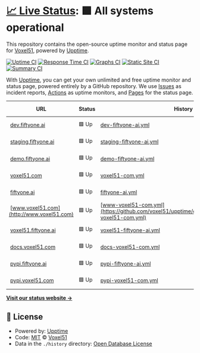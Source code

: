 # [📈 Live Status](https://upptime.voxel51.com): <!--live status--> **🟩 All systems operational**

This repository contains the open-source uptime monitor and status page for [Voxel51](https://voxel51.com), powered by [Upptime](https://github.com/upptime/upptime).

[![Uptime CI](https://github.com/voxel51/upptime/workflows/Uptime%20CI/badge.svg)](https://github.com/voxel51/upptime/actions?query=workflow%3A%22Uptime+CI%22)
[![Response Time CI](https://github.com/voxel51/upptime/workflows/Response%20Time%20CI/badge.svg)](https://github.com/voxel51/upptime/actions?query=workflow%3A%22Response+Time+CI%22)
[![Graphs CI](https://github.com/voxel51/upptime/workflows/Graphs%20CI/badge.svg)](https://github.com/voxel51/upptime/actions?query=workflow%3A%22Graphs+CI%22)
[![Static Site CI](https://github.com/voxel51/upptime/workflows/Static%20Site%20CI/badge.svg)](https://github.com/voxel51/upptime/actions?query=workflow%3A%22Static+Site+CI%22)
[![Summary CI](https://github.com/voxel51/upptime/workflows/Summary%20CI/badge.svg)](https://github.com/voxel51/upptime/actions?query=workflow%3A%22Summary+CI%22)

With [Upptime](https://upptime.js.org), you can get your own unlimited and free uptime monitor and status page, powered entirely by a GitHub repository. We use [Issues](https://github.com/voxel51/upptime/issues) as incident reports, [Actions](https://github.com/voxel51/upptime/actions) as uptime monitors, and [Pages](https://upptime.voxel51.com) for the status page.

<!--start: status pages-->
<!-- This summary is generated by Upptime (https://github.com/upptime/upptime) -->
<!-- Do not edit this manually, your changes will be overwritten -->
<!-- prettier-ignore -->
| URL | Status | History | Response Time | Uptime |
| --- | ------ | ------- | ------------- | ------ |
| <img alt="" src="https://icons.duckduckgo.com/ip3/dev.fiftyone.ai.ico" height="13"> [dev.fiftyone.ai](https://dev.fiftyone.ai/api/hello) | 🟩 Up | [dev-fiftyone-ai.yml](https://github.com/voxel51/upptime/commits/HEAD/history/dev-fiftyone-ai.yml) | <details><summary><img alt="Response time graph" src="./graphs/dev-fiftyone-ai/response-time-week.png" height="20"> 210ms</summary><br><a href="https://upptime.voxel51.com/history/dev-fiftyone-ai"><img alt="Response time 288" src="https://img.shields.io/endpoint?url=https%3A%2F%2Fraw.githubusercontent.com%2Fvoxel51%2Fupptime%2FHEAD%2Fapi%2Fdev-fiftyone-ai%2Fresponse-time.json"></a><br><a href="https://upptime.voxel51.com/history/dev-fiftyone-ai"><img alt="24-hour response time 200" src="https://img.shields.io/endpoint?url=https%3A%2F%2Fraw.githubusercontent.com%2Fvoxel51%2Fupptime%2FHEAD%2Fapi%2Fdev-fiftyone-ai%2Fresponse-time-day.json"></a><br><a href="https://upptime.voxel51.com/history/dev-fiftyone-ai"><img alt="7-day response time 210" src="https://img.shields.io/endpoint?url=https%3A%2F%2Fraw.githubusercontent.com%2Fvoxel51%2Fupptime%2FHEAD%2Fapi%2Fdev-fiftyone-ai%2Fresponse-time-week.json"></a><br><a href="https://upptime.voxel51.com/history/dev-fiftyone-ai"><img alt="30-day response time 337" src="https://img.shields.io/endpoint?url=https%3A%2F%2Fraw.githubusercontent.com%2Fvoxel51%2Fupptime%2FHEAD%2Fapi%2Fdev-fiftyone-ai%2Fresponse-time-month.json"></a><br><a href="https://upptime.voxel51.com/history/dev-fiftyone-ai"><img alt="1-year response time 288" src="https://img.shields.io/endpoint?url=https%3A%2F%2Fraw.githubusercontent.com%2Fvoxel51%2Fupptime%2FHEAD%2Fapi%2Fdev-fiftyone-ai%2Fresponse-time-year.json"></a></details> | <details><summary><a href="https://upptime.voxel51.com/history/dev-fiftyone-ai">100.00%</a></summary><a href="https://upptime.voxel51.com/history/dev-fiftyone-ai"><img alt="All-time uptime 99.99%" src="https://img.shields.io/endpoint?url=https%3A%2F%2Fraw.githubusercontent.com%2Fvoxel51%2Fupptime%2FHEAD%2Fapi%2Fdev-fiftyone-ai%2Fuptime.json"></a><br><a href="https://upptime.voxel51.com/history/dev-fiftyone-ai"><img alt="24-hour uptime 100.00%" src="https://img.shields.io/endpoint?url=https%3A%2F%2Fraw.githubusercontent.com%2Fvoxel51%2Fupptime%2FHEAD%2Fapi%2Fdev-fiftyone-ai%2Fuptime-day.json"></a><br><a href="https://upptime.voxel51.com/history/dev-fiftyone-ai"><img alt="7-day uptime 100.00%" src="https://img.shields.io/endpoint?url=https%3A%2F%2Fraw.githubusercontent.com%2Fvoxel51%2Fupptime%2FHEAD%2Fapi%2Fdev-fiftyone-ai%2Fuptime-week.json"></a><br><a href="https://upptime.voxel51.com/history/dev-fiftyone-ai"><img alt="30-day uptime 100.00%" src="https://img.shields.io/endpoint?url=https%3A%2F%2Fraw.githubusercontent.com%2Fvoxel51%2Fupptime%2FHEAD%2Fapi%2Fdev-fiftyone-ai%2Fuptime-month.json"></a><br><a href="https://upptime.voxel51.com/history/dev-fiftyone-ai"><img alt="1-year uptime 99.99%" src="https://img.shields.io/endpoint?url=https%3A%2F%2Fraw.githubusercontent.com%2Fvoxel51%2Fupptime%2FHEAD%2Fapi%2Fdev-fiftyone-ai%2Fuptime-year.json"></a></details>
| <img alt="" src="https://icons.duckduckgo.com/ip3/staging.fiftyone.ai.ico" height="13"> [staging.fiftyone.ai](https://staging.fiftyone.ai/api/hello) | 🟩 Up | [staging-fiftyone-ai.yml](https://github.com/voxel51/upptime/commits/HEAD/history/staging-fiftyone-ai.yml) | <details><summary><img alt="Response time graph" src="./graphs/staging-fiftyone-ai/response-time-week.png" height="20"> 160ms</summary><br><a href="https://upptime.voxel51.com/history/staging-fiftyone-ai"><img alt="Response time 241" src="https://img.shields.io/endpoint?url=https%3A%2F%2Fraw.githubusercontent.com%2Fvoxel51%2Fupptime%2FHEAD%2Fapi%2Fstaging-fiftyone-ai%2Fresponse-time.json"></a><br><a href="https://upptime.voxel51.com/history/staging-fiftyone-ai"><img alt="24-hour response time 167" src="https://img.shields.io/endpoint?url=https%3A%2F%2Fraw.githubusercontent.com%2Fvoxel51%2Fupptime%2FHEAD%2Fapi%2Fstaging-fiftyone-ai%2Fresponse-time-day.json"></a><br><a href="https://upptime.voxel51.com/history/staging-fiftyone-ai"><img alt="7-day response time 160" src="https://img.shields.io/endpoint?url=https%3A%2F%2Fraw.githubusercontent.com%2Fvoxel51%2Fupptime%2FHEAD%2Fapi%2Fstaging-fiftyone-ai%2Fresponse-time-week.json"></a><br><a href="https://upptime.voxel51.com/history/staging-fiftyone-ai"><img alt="30-day response time 166" src="https://img.shields.io/endpoint?url=https%3A%2F%2Fraw.githubusercontent.com%2Fvoxel51%2Fupptime%2FHEAD%2Fapi%2Fstaging-fiftyone-ai%2Fresponse-time-month.json"></a><br><a href="https://upptime.voxel51.com/history/staging-fiftyone-ai"><img alt="1-year response time 241" src="https://img.shields.io/endpoint?url=https%3A%2F%2Fraw.githubusercontent.com%2Fvoxel51%2Fupptime%2FHEAD%2Fapi%2Fstaging-fiftyone-ai%2Fresponse-time-year.json"></a></details> | <details><summary><a href="https://upptime.voxel51.com/history/staging-fiftyone-ai">100.00%</a></summary><a href="https://upptime.voxel51.com/history/staging-fiftyone-ai"><img alt="All-time uptime 98.33%" src="https://img.shields.io/endpoint?url=https%3A%2F%2Fraw.githubusercontent.com%2Fvoxel51%2Fupptime%2FHEAD%2Fapi%2Fstaging-fiftyone-ai%2Fuptime.json"></a><br><a href="https://upptime.voxel51.com/history/staging-fiftyone-ai"><img alt="24-hour uptime 100.00%" src="https://img.shields.io/endpoint?url=https%3A%2F%2Fraw.githubusercontent.com%2Fvoxel51%2Fupptime%2FHEAD%2Fapi%2Fstaging-fiftyone-ai%2Fuptime-day.json"></a><br><a href="https://upptime.voxel51.com/history/staging-fiftyone-ai"><img alt="7-day uptime 100.00%" src="https://img.shields.io/endpoint?url=https%3A%2F%2Fraw.githubusercontent.com%2Fvoxel51%2Fupptime%2FHEAD%2Fapi%2Fstaging-fiftyone-ai%2Fuptime-week.json"></a><br><a href="https://upptime.voxel51.com/history/staging-fiftyone-ai"><img alt="30-day uptime 100.00%" src="https://img.shields.io/endpoint?url=https%3A%2F%2Fraw.githubusercontent.com%2Fvoxel51%2Fupptime%2FHEAD%2Fapi%2Fstaging-fiftyone-ai%2Fuptime-month.json"></a><br><a href="https://upptime.voxel51.com/history/staging-fiftyone-ai"><img alt="1-year uptime 98.33%" src="https://img.shields.io/endpoint?url=https%3A%2F%2Fraw.githubusercontent.com%2Fvoxel51%2Fupptime%2FHEAD%2Fapi%2Fstaging-fiftyone-ai%2Fuptime-year.json"></a></details>
| <img alt="" src="https://icons.duckduckgo.com/ip3/demo.fiftyone.ai.ico" height="13"> [demo.fiftyone.ai](https://demo.fiftyone.ai/api/hello) | 🟩 Up | [demo-fiftyone-ai.yml](https://github.com/voxel51/upptime/commits/HEAD/history/demo-fiftyone-ai.yml) | <details><summary><img alt="Response time graph" src="./graphs/demo-fiftyone-ai/response-time-week.png" height="20"> 181ms</summary><br><a href="https://upptime.voxel51.com/history/demo-fiftyone-ai"><img alt="Response time 211" src="https://img.shields.io/endpoint?url=https%3A%2F%2Fraw.githubusercontent.com%2Fvoxel51%2Fupptime%2FHEAD%2Fapi%2Fdemo-fiftyone-ai%2Fresponse-time.json"></a><br><a href="https://upptime.voxel51.com/history/demo-fiftyone-ai"><img alt="24-hour response time 347" src="https://img.shields.io/endpoint?url=https%3A%2F%2Fraw.githubusercontent.com%2Fvoxel51%2Fupptime%2FHEAD%2Fapi%2Fdemo-fiftyone-ai%2Fresponse-time-day.json"></a><br><a href="https://upptime.voxel51.com/history/demo-fiftyone-ai"><img alt="7-day response time 181" src="https://img.shields.io/endpoint?url=https%3A%2F%2Fraw.githubusercontent.com%2Fvoxel51%2Fupptime%2FHEAD%2Fapi%2Fdemo-fiftyone-ai%2Fresponse-time-week.json"></a><br><a href="https://upptime.voxel51.com/history/demo-fiftyone-ai"><img alt="30-day response time 175" src="https://img.shields.io/endpoint?url=https%3A%2F%2Fraw.githubusercontent.com%2Fvoxel51%2Fupptime%2FHEAD%2Fapi%2Fdemo-fiftyone-ai%2Fresponse-time-month.json"></a><br><a href="https://upptime.voxel51.com/history/demo-fiftyone-ai"><img alt="1-year response time 211" src="https://img.shields.io/endpoint?url=https%3A%2F%2Fraw.githubusercontent.com%2Fvoxel51%2Fupptime%2FHEAD%2Fapi%2Fdemo-fiftyone-ai%2Fresponse-time-year.json"></a></details> | <details><summary><a href="https://upptime.voxel51.com/history/demo-fiftyone-ai">100.00%</a></summary><a href="https://upptime.voxel51.com/history/demo-fiftyone-ai"><img alt="All-time uptime 98.34%" src="https://img.shields.io/endpoint?url=https%3A%2F%2Fraw.githubusercontent.com%2Fvoxel51%2Fupptime%2FHEAD%2Fapi%2Fdemo-fiftyone-ai%2Fuptime.json"></a><br><a href="https://upptime.voxel51.com/history/demo-fiftyone-ai"><img alt="24-hour uptime 100.00%" src="https://img.shields.io/endpoint?url=https%3A%2F%2Fraw.githubusercontent.com%2Fvoxel51%2Fupptime%2FHEAD%2Fapi%2Fdemo-fiftyone-ai%2Fuptime-day.json"></a><br><a href="https://upptime.voxel51.com/history/demo-fiftyone-ai"><img alt="7-day uptime 100.00%" src="https://img.shields.io/endpoint?url=https%3A%2F%2Fraw.githubusercontent.com%2Fvoxel51%2Fupptime%2FHEAD%2Fapi%2Fdemo-fiftyone-ai%2Fuptime-week.json"></a><br><a href="https://upptime.voxel51.com/history/demo-fiftyone-ai"><img alt="30-day uptime 100.00%" src="https://img.shields.io/endpoint?url=https%3A%2F%2Fraw.githubusercontent.com%2Fvoxel51%2Fupptime%2FHEAD%2Fapi%2Fdemo-fiftyone-ai%2Fuptime-month.json"></a><br><a href="https://upptime.voxel51.com/history/demo-fiftyone-ai"><img alt="1-year uptime 98.34%" src="https://img.shields.io/endpoint?url=https%3A%2F%2Fraw.githubusercontent.com%2Fvoxel51%2Fupptime%2FHEAD%2Fapi%2Fdemo-fiftyone-ai%2Fuptime-year.json"></a></details>
| <img alt="" src="https://icons.duckduckgo.com/ip3/voxel51.com.ico" height="13"> [voxel51.com](https://voxel51.com) | 🟩 Up | [voxel51-com.yml](https://github.com/voxel51/upptime/commits/HEAD/history/voxel51-com.yml) | <details><summary><img alt="Response time graph" src="./graphs/voxel51-com/response-time-week.png" height="20"> 253ms</summary><br><a href="https://upptime.voxel51.com/history/voxel51-com"><img alt="Response time 251" src="https://img.shields.io/endpoint?url=https%3A%2F%2Fraw.githubusercontent.com%2Fvoxel51%2Fupptime%2FHEAD%2Fapi%2Fvoxel51-com%2Fresponse-time.json"></a><br><a href="https://upptime.voxel51.com/history/voxel51-com"><img alt="24-hour response time 265" src="https://img.shields.io/endpoint?url=https%3A%2F%2Fraw.githubusercontent.com%2Fvoxel51%2Fupptime%2FHEAD%2Fapi%2Fvoxel51-com%2Fresponse-time-day.json"></a><br><a href="https://upptime.voxel51.com/history/voxel51-com"><img alt="7-day response time 253" src="https://img.shields.io/endpoint?url=https%3A%2F%2Fraw.githubusercontent.com%2Fvoxel51%2Fupptime%2FHEAD%2Fapi%2Fvoxel51-com%2Fresponse-time-week.json"></a><br><a href="https://upptime.voxel51.com/history/voxel51-com"><img alt="30-day response time 380" src="https://img.shields.io/endpoint?url=https%3A%2F%2Fraw.githubusercontent.com%2Fvoxel51%2Fupptime%2FHEAD%2Fapi%2Fvoxel51-com%2Fresponse-time-month.json"></a><br><a href="https://upptime.voxel51.com/history/voxel51-com"><img alt="1-year response time 263" src="https://img.shields.io/endpoint?url=https%3A%2F%2Fraw.githubusercontent.com%2Fvoxel51%2Fupptime%2FHEAD%2Fapi%2Fvoxel51-com%2Fresponse-time-year.json"></a></details> | <details><summary><a href="https://upptime.voxel51.com/history/voxel51-com">100.00%</a></summary><a href="https://upptime.voxel51.com/history/voxel51-com"><img alt="All-time uptime 100.00%" src="https://img.shields.io/endpoint?url=https%3A%2F%2Fraw.githubusercontent.com%2Fvoxel51%2Fupptime%2FHEAD%2Fapi%2Fvoxel51-com%2Fuptime.json"></a><br><a href="https://upptime.voxel51.com/history/voxel51-com"><img alt="24-hour uptime 100.00%" src="https://img.shields.io/endpoint?url=https%3A%2F%2Fraw.githubusercontent.com%2Fvoxel51%2Fupptime%2FHEAD%2Fapi%2Fvoxel51-com%2Fuptime-day.json"></a><br><a href="https://upptime.voxel51.com/history/voxel51-com"><img alt="7-day uptime 100.00%" src="https://img.shields.io/endpoint?url=https%3A%2F%2Fraw.githubusercontent.com%2Fvoxel51%2Fupptime%2FHEAD%2Fapi%2Fvoxel51-com%2Fuptime-week.json"></a><br><a href="https://upptime.voxel51.com/history/voxel51-com"><img alt="30-day uptime 100.00%" src="https://img.shields.io/endpoint?url=https%3A%2F%2Fraw.githubusercontent.com%2Fvoxel51%2Fupptime%2FHEAD%2Fapi%2Fvoxel51-com%2Fuptime-month.json"></a><br><a href="https://upptime.voxel51.com/history/voxel51-com"><img alt="1-year uptime 100.00%" src="https://img.shields.io/endpoint?url=https%3A%2F%2Fraw.githubusercontent.com%2Fvoxel51%2Fupptime%2FHEAD%2Fapi%2Fvoxel51-com%2Fuptime-year.json"></a></details>
| <img alt="" src="https://icons.duckduckgo.com/ip3/fiftyone.ai.ico" height="13"> [fiftyone.ai](https://fiftyone.ai) | 🟩 Up | [fiftyone-ai.yml](https://github.com/voxel51/upptime/commits/HEAD/history/fiftyone-ai.yml) | <details><summary><img alt="Response time graph" src="./graphs/fiftyone-ai/response-time-week.png" height="20"> 247ms</summary><br><a href="https://upptime.voxel51.com/history/fiftyone-ai"><img alt="Response time 267" src="https://img.shields.io/endpoint?url=https%3A%2F%2Fraw.githubusercontent.com%2Fvoxel51%2Fupptime%2FHEAD%2Fapi%2Ffiftyone-ai%2Fresponse-time.json"></a><br><a href="https://upptime.voxel51.com/history/fiftyone-ai"><img alt="24-hour response time 298" src="https://img.shields.io/endpoint?url=https%3A%2F%2Fraw.githubusercontent.com%2Fvoxel51%2Fupptime%2FHEAD%2Fapi%2Ffiftyone-ai%2Fresponse-time-day.json"></a><br><a href="https://upptime.voxel51.com/history/fiftyone-ai"><img alt="7-day response time 247" src="https://img.shields.io/endpoint?url=https%3A%2F%2Fraw.githubusercontent.com%2Fvoxel51%2Fupptime%2FHEAD%2Fapi%2Ffiftyone-ai%2Fresponse-time-week.json"></a><br><a href="https://upptime.voxel51.com/history/fiftyone-ai"><img alt="30-day response time 251" src="https://img.shields.io/endpoint?url=https%3A%2F%2Fraw.githubusercontent.com%2Fvoxel51%2Fupptime%2FHEAD%2Fapi%2Ffiftyone-ai%2Fresponse-time-month.json"></a><br><a href="https://upptime.voxel51.com/history/fiftyone-ai"><img alt="1-year response time 270" src="https://img.shields.io/endpoint?url=https%3A%2F%2Fraw.githubusercontent.com%2Fvoxel51%2Fupptime%2FHEAD%2Fapi%2Ffiftyone-ai%2Fresponse-time-year.json"></a></details> | <details><summary><a href="https://upptime.voxel51.com/history/fiftyone-ai">100.00%</a></summary><a href="https://upptime.voxel51.com/history/fiftyone-ai"><img alt="All-time uptime 99.37%" src="https://img.shields.io/endpoint?url=https%3A%2F%2Fraw.githubusercontent.com%2Fvoxel51%2Fupptime%2FHEAD%2Fapi%2Ffiftyone-ai%2Fuptime.json"></a><br><a href="https://upptime.voxel51.com/history/fiftyone-ai"><img alt="24-hour uptime 100.00%" src="https://img.shields.io/endpoint?url=https%3A%2F%2Fraw.githubusercontent.com%2Fvoxel51%2Fupptime%2FHEAD%2Fapi%2Ffiftyone-ai%2Fuptime-day.json"></a><br><a href="https://upptime.voxel51.com/history/fiftyone-ai"><img alt="7-day uptime 100.00%" src="https://img.shields.io/endpoint?url=https%3A%2F%2Fraw.githubusercontent.com%2Fvoxel51%2Fupptime%2FHEAD%2Fapi%2Ffiftyone-ai%2Fuptime-week.json"></a><br><a href="https://upptime.voxel51.com/history/fiftyone-ai"><img alt="30-day uptime 100.00%" src="https://img.shields.io/endpoint?url=https%3A%2F%2Fraw.githubusercontent.com%2Fvoxel51%2Fupptime%2FHEAD%2Fapi%2Ffiftyone-ai%2Fuptime-month.json"></a><br><a href="https://upptime.voxel51.com/history/fiftyone-ai"><img alt="1-year uptime 99.30%" src="https://img.shields.io/endpoint?url=https%3A%2F%2Fraw.githubusercontent.com%2Fvoxel51%2Fupptime%2FHEAD%2Fapi%2Ffiftyone-ai%2Fuptime-year.json"></a></details>
| <img alt="" src="https://icons.duckduckgo.com/ip3/www.voxel51.com.ico" height="13"> [www.voxel51.com](http://www.voxel51.com) | 🟩 Up | [www-voxel51-com.yml](https://github.com/voxel51/upptime/commits/HEAD/history/www-voxel51-com.yml) | <details><summary><img alt="Response time graph" src="./graphs/www-voxel51-com/response-time-week.png" height="20"> 548ms</summary><br><a href="https://upptime.voxel51.com/history/www-voxel51-com"><img alt="Response time 437" src="https://img.shields.io/endpoint?url=https%3A%2F%2Fraw.githubusercontent.com%2Fvoxel51%2Fupptime%2FHEAD%2Fapi%2Fwww-voxel51-com%2Fresponse-time.json"></a><br><a href="https://upptime.voxel51.com/history/www-voxel51-com"><img alt="24-hour response time 586" src="https://img.shields.io/endpoint?url=https%3A%2F%2Fraw.githubusercontent.com%2Fvoxel51%2Fupptime%2FHEAD%2Fapi%2Fwww-voxel51-com%2Fresponse-time-day.json"></a><br><a href="https://upptime.voxel51.com/history/www-voxel51-com"><img alt="7-day response time 548" src="https://img.shields.io/endpoint?url=https%3A%2F%2Fraw.githubusercontent.com%2Fvoxel51%2Fupptime%2FHEAD%2Fapi%2Fwww-voxel51-com%2Fresponse-time-week.json"></a><br><a href="https://upptime.voxel51.com/history/www-voxel51-com"><img alt="30-day response time 575" src="https://img.shields.io/endpoint?url=https%3A%2F%2Fraw.githubusercontent.com%2Fvoxel51%2Fupptime%2FHEAD%2Fapi%2Fwww-voxel51-com%2Fresponse-time-month.json"></a><br><a href="https://upptime.voxel51.com/history/www-voxel51-com"><img alt="1-year response time 458" src="https://img.shields.io/endpoint?url=https%3A%2F%2Fraw.githubusercontent.com%2Fvoxel51%2Fupptime%2FHEAD%2Fapi%2Fwww-voxel51-com%2Fresponse-time-year.json"></a></details> | <details><summary><a href="https://upptime.voxel51.com/history/www-voxel51-com">100.00%</a></summary><a href="https://upptime.voxel51.com/history/www-voxel51-com"><img alt="All-time uptime 99.99%" src="https://img.shields.io/endpoint?url=https%3A%2F%2Fraw.githubusercontent.com%2Fvoxel51%2Fupptime%2FHEAD%2Fapi%2Fwww-voxel51-com%2Fuptime.json"></a><br><a href="https://upptime.voxel51.com/history/www-voxel51-com"><img alt="24-hour uptime 100.00%" src="https://img.shields.io/endpoint?url=https%3A%2F%2Fraw.githubusercontent.com%2Fvoxel51%2Fupptime%2FHEAD%2Fapi%2Fwww-voxel51-com%2Fuptime-day.json"></a><br><a href="https://upptime.voxel51.com/history/www-voxel51-com"><img alt="7-day uptime 100.00%" src="https://img.shields.io/endpoint?url=https%3A%2F%2Fraw.githubusercontent.com%2Fvoxel51%2Fupptime%2FHEAD%2Fapi%2Fwww-voxel51-com%2Fuptime-week.json"></a><br><a href="https://upptime.voxel51.com/history/www-voxel51-com"><img alt="30-day uptime 100.00%" src="https://img.shields.io/endpoint?url=https%3A%2F%2Fraw.githubusercontent.com%2Fvoxel51%2Fupptime%2FHEAD%2Fapi%2Fwww-voxel51-com%2Fuptime-month.json"></a><br><a href="https://upptime.voxel51.com/history/www-voxel51-com"><img alt="1-year uptime 99.99%" src="https://img.shields.io/endpoint?url=https%3A%2F%2Fraw.githubusercontent.com%2Fvoxel51%2Fupptime%2FHEAD%2Fapi%2Fwww-voxel51-com%2Fuptime-year.json"></a></details>
| <img alt="" src="https://icons.duckduckgo.com/ip3/voxel51.fiftyone.ai.ico" height="13"> [voxel51.fiftyone.ai](https://voxel51.fiftyone.ai) | 🟩 Up | [voxel51-fiftyone-ai.yml](https://github.com/voxel51/upptime/commits/HEAD/history/voxel51-fiftyone-ai.yml) | <details><summary><img alt="Response time graph" src="./graphs/voxel51-fiftyone-ai/response-time-week.png" height="20"> 241ms</summary><br><a href="https://upptime.voxel51.com/history/voxel51-fiftyone-ai"><img alt="Response time 290" src="https://img.shields.io/endpoint?url=https%3A%2F%2Fraw.githubusercontent.com%2Fvoxel51%2Fupptime%2FHEAD%2Fapi%2Fvoxel51-fiftyone-ai%2Fresponse-time.json"></a><br><a href="https://upptime.voxel51.com/history/voxel51-fiftyone-ai"><img alt="24-hour response time 246" src="https://img.shields.io/endpoint?url=https%3A%2F%2Fraw.githubusercontent.com%2Fvoxel51%2Fupptime%2FHEAD%2Fapi%2Fvoxel51-fiftyone-ai%2Fresponse-time-day.json"></a><br><a href="https://upptime.voxel51.com/history/voxel51-fiftyone-ai"><img alt="7-day response time 241" src="https://img.shields.io/endpoint?url=https%3A%2F%2Fraw.githubusercontent.com%2Fvoxel51%2Fupptime%2FHEAD%2Fapi%2Fvoxel51-fiftyone-ai%2Fresponse-time-week.json"></a><br><a href="https://upptime.voxel51.com/history/voxel51-fiftyone-ai"><img alt="30-day response time 229" src="https://img.shields.io/endpoint?url=https%3A%2F%2Fraw.githubusercontent.com%2Fvoxel51%2Fupptime%2FHEAD%2Fapi%2Fvoxel51-fiftyone-ai%2Fresponse-time-month.json"></a><br><a href="https://upptime.voxel51.com/history/voxel51-fiftyone-ai"><img alt="1-year response time 290" src="https://img.shields.io/endpoint?url=https%3A%2F%2Fraw.githubusercontent.com%2Fvoxel51%2Fupptime%2FHEAD%2Fapi%2Fvoxel51-fiftyone-ai%2Fresponse-time-year.json"></a></details> | <details><summary><a href="https://upptime.voxel51.com/history/voxel51-fiftyone-ai">99.84%</a></summary><a href="https://upptime.voxel51.com/history/voxel51-fiftyone-ai"><img alt="All-time uptime 99.22%" src="https://img.shields.io/endpoint?url=https%3A%2F%2Fraw.githubusercontent.com%2Fvoxel51%2Fupptime%2FHEAD%2Fapi%2Fvoxel51-fiftyone-ai%2Fuptime.json"></a><br><a href="https://upptime.voxel51.com/history/voxel51-fiftyone-ai"><img alt="24-hour uptime 100.00%" src="https://img.shields.io/endpoint?url=https%3A%2F%2Fraw.githubusercontent.com%2Fvoxel51%2Fupptime%2FHEAD%2Fapi%2Fvoxel51-fiftyone-ai%2Fuptime-day.json"></a><br><a href="https://upptime.voxel51.com/history/voxel51-fiftyone-ai"><img alt="7-day uptime 99.84%" src="https://img.shields.io/endpoint?url=https%3A%2F%2Fraw.githubusercontent.com%2Fvoxel51%2Fupptime%2FHEAD%2Fapi%2Fvoxel51-fiftyone-ai%2Fuptime-week.json"></a><br><a href="https://upptime.voxel51.com/history/voxel51-fiftyone-ai"><img alt="30-day uptime 99.96%" src="https://img.shields.io/endpoint?url=https%3A%2F%2Fraw.githubusercontent.com%2Fvoxel51%2Fupptime%2FHEAD%2Fapi%2Fvoxel51-fiftyone-ai%2Fuptime-month.json"></a><br><a href="https://upptime.voxel51.com/history/voxel51-fiftyone-ai"><img alt="1-year uptime 99.14%" src="https://img.shields.io/endpoint?url=https%3A%2F%2Fraw.githubusercontent.com%2Fvoxel51%2Fupptime%2FHEAD%2Fapi%2Fvoxel51-fiftyone-ai%2Fuptime-year.json"></a></details>
| <img alt="" src="https://icons.duckduckgo.com/ip3/docs.voxel51.com.ico" height="13"> [docs.voxel51.com](https://docs.voxel51.com) | 🟩 Up | [docs-voxel51-com.yml](https://github.com/voxel51/upptime/commits/HEAD/history/docs-voxel51-com.yml) | <details><summary><img alt="Response time graph" src="./graphs/docs-voxel51-com/response-time-week.png" height="20"> 66ms</summary><br><a href="https://upptime.voxel51.com/history/docs-voxel51-com"><img alt="Response time 101" src="https://img.shields.io/endpoint?url=https%3A%2F%2Fraw.githubusercontent.com%2Fvoxel51%2Fupptime%2FHEAD%2Fapi%2Fdocs-voxel51-com%2Fresponse-time.json"></a><br><a href="https://upptime.voxel51.com/history/docs-voxel51-com"><img alt="24-hour response time 101" src="https://img.shields.io/endpoint?url=https%3A%2F%2Fraw.githubusercontent.com%2Fvoxel51%2Fupptime%2FHEAD%2Fapi%2Fdocs-voxel51-com%2Fresponse-time-day.json"></a><br><a href="https://upptime.voxel51.com/history/docs-voxel51-com"><img alt="7-day response time 66" src="https://img.shields.io/endpoint?url=https%3A%2F%2Fraw.githubusercontent.com%2Fvoxel51%2Fupptime%2FHEAD%2Fapi%2Fdocs-voxel51-com%2Fresponse-time-week.json"></a><br><a href="https://upptime.voxel51.com/history/docs-voxel51-com"><img alt="30-day response time 56" src="https://img.shields.io/endpoint?url=https%3A%2F%2Fraw.githubusercontent.com%2Fvoxel51%2Fupptime%2FHEAD%2Fapi%2Fdocs-voxel51-com%2Fresponse-time-month.json"></a><br><a href="https://upptime.voxel51.com/history/docs-voxel51-com"><img alt="1-year response time 95" src="https://img.shields.io/endpoint?url=https%3A%2F%2Fraw.githubusercontent.com%2Fvoxel51%2Fupptime%2FHEAD%2Fapi%2Fdocs-voxel51-com%2Fresponse-time-year.json"></a></details> | <details><summary><a href="https://upptime.voxel51.com/history/docs-voxel51-com">100.00%</a></summary><a href="https://upptime.voxel51.com/history/docs-voxel51-com"><img alt="All-time uptime 100.00%" src="https://img.shields.io/endpoint?url=https%3A%2F%2Fraw.githubusercontent.com%2Fvoxel51%2Fupptime%2FHEAD%2Fapi%2Fdocs-voxel51-com%2Fuptime.json"></a><br><a href="https://upptime.voxel51.com/history/docs-voxel51-com"><img alt="24-hour uptime 100.00%" src="https://img.shields.io/endpoint?url=https%3A%2F%2Fraw.githubusercontent.com%2Fvoxel51%2Fupptime%2FHEAD%2Fapi%2Fdocs-voxel51-com%2Fuptime-day.json"></a><br><a href="https://upptime.voxel51.com/history/docs-voxel51-com"><img alt="7-day uptime 100.00%" src="https://img.shields.io/endpoint?url=https%3A%2F%2Fraw.githubusercontent.com%2Fvoxel51%2Fupptime%2FHEAD%2Fapi%2Fdocs-voxel51-com%2Fuptime-week.json"></a><br><a href="https://upptime.voxel51.com/history/docs-voxel51-com"><img alt="30-day uptime 100.00%" src="https://img.shields.io/endpoint?url=https%3A%2F%2Fraw.githubusercontent.com%2Fvoxel51%2Fupptime%2FHEAD%2Fapi%2Fdocs-voxel51-com%2Fuptime-month.json"></a><br><a href="https://upptime.voxel51.com/history/docs-voxel51-com"><img alt="1-year uptime 100.00%" src="https://img.shields.io/endpoint?url=https%3A%2F%2Fraw.githubusercontent.com%2Fvoxel51%2Fupptime%2FHEAD%2Fapi%2Fdocs-voxel51-com%2Fuptime-year.json"></a></details>
| <img alt="" src="https://icons.duckduckgo.com/ip3/pypi.fiftyone.ai.ico" height="13"> [pypi.fiftyone.ai](https://pypi.fiftyone.ai) | 🟩 Up | [pypi-fiftyone-ai.yml](https://github.com/voxel51/upptime/commits/HEAD/history/pypi-fiftyone-ai.yml) | <details><summary><img alt="Response time graph" src="./graphs/pypi-fiftyone-ai/response-time-week.png" height="20"> 219ms</summary><br><a href="https://upptime.voxel51.com/history/pypi-fiftyone-ai"><img alt="Response time 254" src="https://img.shields.io/endpoint?url=https%3A%2F%2Fraw.githubusercontent.com%2Fvoxel51%2Fupptime%2FHEAD%2Fapi%2Fpypi-fiftyone-ai%2Fresponse-time.json"></a><br><a href="https://upptime.voxel51.com/history/pypi-fiftyone-ai"><img alt="24-hour response time 256" src="https://img.shields.io/endpoint?url=https%3A%2F%2Fraw.githubusercontent.com%2Fvoxel51%2Fupptime%2FHEAD%2Fapi%2Fpypi-fiftyone-ai%2Fresponse-time-day.json"></a><br><a href="https://upptime.voxel51.com/history/pypi-fiftyone-ai"><img alt="7-day response time 219" src="https://img.shields.io/endpoint?url=https%3A%2F%2Fraw.githubusercontent.com%2Fvoxel51%2Fupptime%2FHEAD%2Fapi%2Fpypi-fiftyone-ai%2Fresponse-time-week.json"></a><br><a href="https://upptime.voxel51.com/history/pypi-fiftyone-ai"><img alt="30-day response time 205" src="https://img.shields.io/endpoint?url=https%3A%2F%2Fraw.githubusercontent.com%2Fvoxel51%2Fupptime%2FHEAD%2Fapi%2Fpypi-fiftyone-ai%2Fresponse-time-month.json"></a><br><a href="https://upptime.voxel51.com/history/pypi-fiftyone-ai"><img alt="1-year response time 253" src="https://img.shields.io/endpoint?url=https%3A%2F%2Fraw.githubusercontent.com%2Fvoxel51%2Fupptime%2FHEAD%2Fapi%2Fpypi-fiftyone-ai%2Fresponse-time-year.json"></a></details> | <details><summary><a href="https://upptime.voxel51.com/history/pypi-fiftyone-ai">100.00%</a></summary><a href="https://upptime.voxel51.com/history/pypi-fiftyone-ai"><img alt="All-time uptime 100.00%" src="https://img.shields.io/endpoint?url=https%3A%2F%2Fraw.githubusercontent.com%2Fvoxel51%2Fupptime%2FHEAD%2Fapi%2Fpypi-fiftyone-ai%2Fuptime.json"></a><br><a href="https://upptime.voxel51.com/history/pypi-fiftyone-ai"><img alt="24-hour uptime 100.00%" src="https://img.shields.io/endpoint?url=https%3A%2F%2Fraw.githubusercontent.com%2Fvoxel51%2Fupptime%2FHEAD%2Fapi%2Fpypi-fiftyone-ai%2Fuptime-day.json"></a><br><a href="https://upptime.voxel51.com/history/pypi-fiftyone-ai"><img alt="7-day uptime 100.00%" src="https://img.shields.io/endpoint?url=https%3A%2F%2Fraw.githubusercontent.com%2Fvoxel51%2Fupptime%2FHEAD%2Fapi%2Fpypi-fiftyone-ai%2Fuptime-week.json"></a><br><a href="https://upptime.voxel51.com/history/pypi-fiftyone-ai"><img alt="30-day uptime 100.00%" src="https://img.shields.io/endpoint?url=https%3A%2F%2Fraw.githubusercontent.com%2Fvoxel51%2Fupptime%2FHEAD%2Fapi%2Fpypi-fiftyone-ai%2Fuptime-month.json"></a><br><a href="https://upptime.voxel51.com/history/pypi-fiftyone-ai"><img alt="1-year uptime 100.00%" src="https://img.shields.io/endpoint?url=https%3A%2F%2Fraw.githubusercontent.com%2Fvoxel51%2Fupptime%2FHEAD%2Fapi%2Fpypi-fiftyone-ai%2Fuptime-year.json"></a></details>
| <img alt="" src="https://icons.duckduckgo.com/ip3/pypi.voxel51.com.ico" height="13"> [pypi.voxel51.com](https://pypi.voxel51.com) | 🟩 Up | [pypi-voxel51-com.yml](https://github.com/voxel51/upptime/commits/HEAD/history/pypi-voxel51-com.yml) | <details><summary><img alt="Response time graph" src="./graphs/pypi-voxel51-com/response-time-week.png" height="20"> 206ms</summary><br><a href="https://upptime.voxel51.com/history/pypi-voxel51-com"><img alt="Response time 205" src="https://img.shields.io/endpoint?url=https%3A%2F%2Fraw.githubusercontent.com%2Fvoxel51%2Fupptime%2FHEAD%2Fapi%2Fpypi-voxel51-com%2Fresponse-time.json"></a><br><a href="https://upptime.voxel51.com/history/pypi-voxel51-com"><img alt="24-hour response time 228" src="https://img.shields.io/endpoint?url=https%3A%2F%2Fraw.githubusercontent.com%2Fvoxel51%2Fupptime%2FHEAD%2Fapi%2Fpypi-voxel51-com%2Fresponse-time-day.json"></a><br><a href="https://upptime.voxel51.com/history/pypi-voxel51-com"><img alt="7-day response time 206" src="https://img.shields.io/endpoint?url=https%3A%2F%2Fraw.githubusercontent.com%2Fvoxel51%2Fupptime%2FHEAD%2Fapi%2Fpypi-voxel51-com%2Fresponse-time-week.json"></a><br><a href="https://upptime.voxel51.com/history/pypi-voxel51-com"><img alt="30-day response time 204" src="https://img.shields.io/endpoint?url=https%3A%2F%2Fraw.githubusercontent.com%2Fvoxel51%2Fupptime%2FHEAD%2Fapi%2Fpypi-voxel51-com%2Fresponse-time-month.json"></a><br><a href="https://upptime.voxel51.com/history/pypi-voxel51-com"><img alt="1-year response time 205" src="https://img.shields.io/endpoint?url=https%3A%2F%2Fraw.githubusercontent.com%2Fvoxel51%2Fupptime%2FHEAD%2Fapi%2Fpypi-voxel51-com%2Fresponse-time-year.json"></a></details> | <details><summary><a href="https://upptime.voxel51.com/history/pypi-voxel51-com">100.00%</a></summary><a href="https://upptime.voxel51.com/history/pypi-voxel51-com"><img alt="All-time uptime 100.00%" src="https://img.shields.io/endpoint?url=https%3A%2F%2Fraw.githubusercontent.com%2Fvoxel51%2Fupptime%2FHEAD%2Fapi%2Fpypi-voxel51-com%2Fuptime.json"></a><br><a href="https://upptime.voxel51.com/history/pypi-voxel51-com"><img alt="24-hour uptime 100.00%" src="https://img.shields.io/endpoint?url=https%3A%2F%2Fraw.githubusercontent.com%2Fvoxel51%2Fupptime%2FHEAD%2Fapi%2Fpypi-voxel51-com%2Fuptime-day.json"></a><br><a href="https://upptime.voxel51.com/history/pypi-voxel51-com"><img alt="7-day uptime 100.00%" src="https://img.shields.io/endpoint?url=https%3A%2F%2Fraw.githubusercontent.com%2Fvoxel51%2Fupptime%2FHEAD%2Fapi%2Fpypi-voxel51-com%2Fuptime-week.json"></a><br><a href="https://upptime.voxel51.com/history/pypi-voxel51-com"><img alt="30-day uptime 100.00%" src="https://img.shields.io/endpoint?url=https%3A%2F%2Fraw.githubusercontent.com%2Fvoxel51%2Fupptime%2FHEAD%2Fapi%2Fpypi-voxel51-com%2Fuptime-month.json"></a><br><a href="https://upptime.voxel51.com/history/pypi-voxel51-com"><img alt="1-year uptime 100.00%" src="https://img.shields.io/endpoint?url=https%3A%2F%2Fraw.githubusercontent.com%2Fvoxel51%2Fupptime%2FHEAD%2Fapi%2Fpypi-voxel51-com%2Fuptime-year.json"></a></details>

<!--end: status pages-->

[**Visit our status website →**](https://upptime.voxel51.com)

## 📄 License

- Powered by: [Upptime](https://github.com/upptime/upptime)
- Code: [MIT](./LICENSE) © [Voxel51](https://voxel51.com)
- Data in the `./history` directory: [Open Database License](https://opendatacommons.org/licenses/odbl/1-0/)
